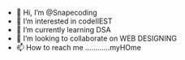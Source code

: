 - 👋 Hi, I’m @Snapecoding
- 👀 I’m interested in codeIIEST
- 🌱 I’m currently learning DSA
- 💞️ I’m looking to collaborate on WEB DESIGNING
- 📫 How to reach me ............myHOme

<!---
Snapecoding/Snapecoding is a ✨ special ✨ repository because its `README.md` (this file) appears on your GitHub profile.
You can click the Preview link to take a look at your changes.
--->
